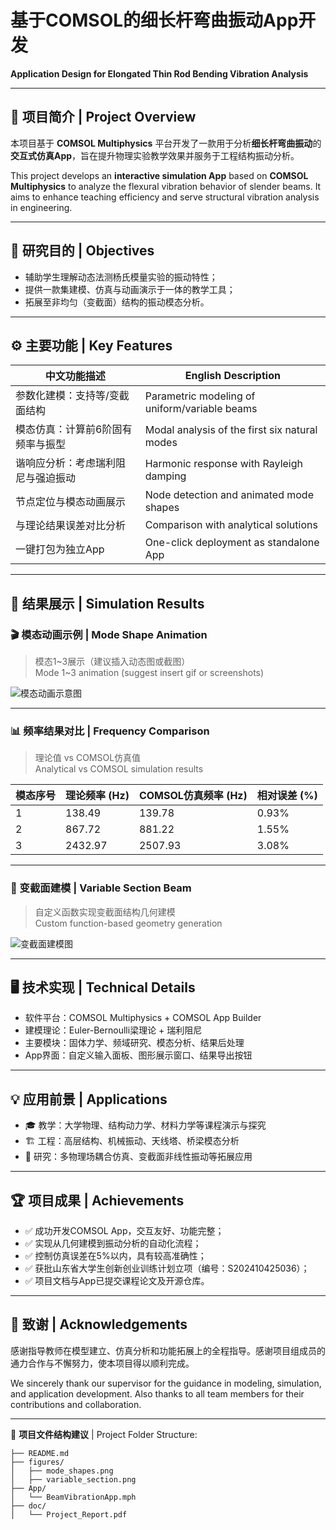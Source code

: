 # 基于COMSOL的细长杆弯曲振动App开发  
**Application Design for Elongated Thin Rod Bending Vibration Analysis**

---

## 📘 项目简介 | Project Overview

本项目基于 **COMSOL Multiphysics** 平台开发了一款用于分析**细长杆弯曲振动**的 **交互式仿真App**，旨在提升物理实验教学效果并服务于工程结构振动分析。

This project develops an **interactive simulation App** based on **COMSOL Multiphysics** to analyze the flexural vibration behavior of slender beams. It aims to enhance teaching efficiency and serve structural vibration analysis in engineering.

---

## 🎯 研究目的 | Objectives

- 辅助学生理解动态法测杨氏模量实验的振动特性；
- 提供一款集建模、仿真与动画演示于一体的教学工具；
- 拓展至非均匀（变截面）结构的振动模态分析。

---

## ⚙️ 主要功能 | Key Features

| 中文功能描述                     | English Description                          |
|------------------------------|---------------------------------------------|
| 参数化建模：支持等/变截面结构         | Parametric modeling of uniform/variable beams |
| 模态仿真：计算前6阶固有频率与振型     | Modal analysis of the first six natural modes |
| 谐响应分析：考虑瑞利阻尼与强迫振动     | Harmonic response with Rayleigh damping      |
| 节点定位与模态动画展示               | Node detection and animated mode shapes     |
| 与理论结果误差对比分析               | Comparison with analytical solutions        |
| 一键打包为独立App                   | One-click deployment as standalone App      |

---

## 📸 结果展示 | Simulation Results

### 🎬 模态动画示例 | Mode Shape Animation

> 模态1~3展示（建议插入动态图或截图）  
> Mode 1~3 animation (suggest insert gif or screenshots)

![模态动画示意图](./figures/mode_shapes.png)

---

### 📊 频率结果对比 | Frequency Comparison

> 理论值 vs COMSOL仿真值  
> Analytical vs COMSOL simulation results

| 模态序号 | 理论频率 (Hz) | COMSOL仿真频率 (Hz) | 相对误差 (%) |
|--------|---------------|---------------------|--------------|
| 1      | 138.49        | 139.78              | 0.93%        |
| 2      | 867.72        | 881.22              | 1.55%        |
| 3      | 2432.97       | 2507.93             | 3.08%        |

---

### 🧱 变截面建模 | Variable Section Beam

> 自定义函数实现变截面结构几何建模  
> Custom function-based geometry generation

![变截面建模图](./figures/variable_section.png)

---

## 🖥️ 技术实现 | Technical Details

- 软件平台：COMSOL Multiphysics + COMSOL App Builder  
- 建模理论：Euler-Bernoulli梁理论 + 瑞利阻尼  
- 主要模块：固体力学、频域研究、模态分析、结果后处理  
- App界面：自定义输入面板、图形展示窗口、结果导出按钮

---

## 💡 应用前景 | Applications

- 🎓 教学：大学物理、结构动力学、材料力学等课程演示与探究  
- 🏗️ 工程：高层结构、机械振动、天线塔、桥梁模态分析  
- 🔬 研究：多物理场耦合仿真、变截面非线性振动等拓展应用

---

## 🏆 项目成果 | Achievements

- ✅ 成功开发COMSOL App，交互友好、功能完整；
- ✅ 实现从几何建模到振动分析的自动化流程；
- ✅ 控制仿真误差在5%以内，具有较高准确性；
- ✅ 获批山东省大学生创新创业训练计划立项（编号：S202410425036）；
- ✅ 项目文档与App已提交课程论文及开源仓库。

---

## 🙏 致谢 | Acknowledgements

感谢指导教师在模型建立、仿真分析和功能拓展上的全程指导。感谢项目组成员的通力合作与不懈努力，使本项目得以顺利完成。

We sincerely thank our supervisor for the guidance in modeling, simulation, and application development. Also thanks to all team members for their contributions and collaboration.

---

📁 **项目文件结构建议** | Project Folder Structure:

```
├── README.md
├── figures/
│   ├── mode_shapes.png
│   ├── variable_section.png
├── App/
│   └── BeamVibrationApp.mph
├── doc/
│   └── Project_Report.pdf
```
